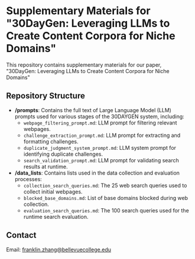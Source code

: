# Supplementary Materials for "30DayGen: Leveraging LLMs to Create Content Corpora for Niche Domains"

This repository contains supplementary materials for our paper, "30DayGen: Leveraging LLMs to Create Content Corpora for Niche Domains"

## Repository Structure

- **/prompts**: Contains the full text of Large Language Model (LLM) prompts used for various stages of the 30DAYGEN system, including:
  - `webpage_filtering_prompt.md`: LLM prompt for filtering relevant webpages.
  - `challenge_extraction_prompt.md`: LLM prompt for extracting and formatting challenges.
  - `duplicate_judgment_system_prompt.md`: LLM system prompt for identifying duplicate challenges.
  - `search_validation_prompt.md`: LLM prompt for validating search results at runtime.
- **/data_lists**: Contains lists used in the data collection and evaluation processes:
  - `collection_search_queries.md`: The 25 web search queries used to collect initial webpages.
  - `blocked_base_domains.md`: List of base domains blocked during web collection.
  - `evaluation_search_queries.md`: The 100 search queries used for the runtime search evaluation.

## Contact

Email: franklin.zhang@bellevuecollege.edu
